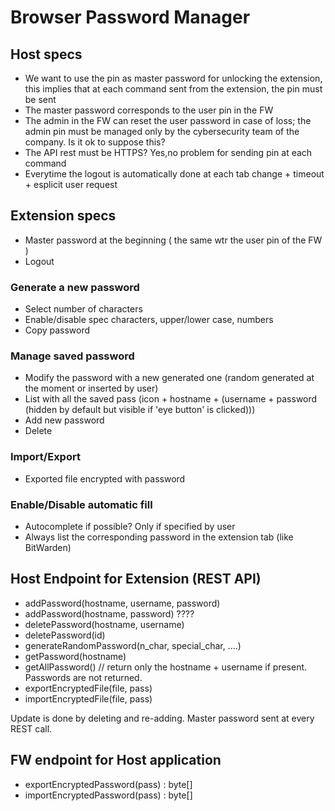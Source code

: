 # Browser Password Manager

## Host specs
- We want to use the pin as master password for unlocking the extension, this implies that at each command sent from the extension, the pin must be sent
- The master password corresponds to the user pin in the FW
- The admin in the FW can reset the user password in case of loss; the admin pin must be managed only by the cybersecurity team of the company. Is it ok to suppose this?
- The API rest must be HTTPS? Yes,no problem for sending pin at each command
- Everytime the logout is automatically done at each tab change + timeout + esplicit user request

## Extension specs
- Master password at the beginning ( the same wtr the user pin of the FW )
- Logout

### Generate a new password
- Select number of characters
- Enable/disable spec characters, upper/lower case, numbers
- Copy password

### Manage saved password
- Modify the password with a new generated one (random generated at the moment or inserted by user)
- List with all the saved pass (icon + hostname + (username + password (hidden by default but visible if 'eye button' is clicked)))
- Add new password
- Delete

### Import/Export
- Exported file encrypted with password

### Enable/Disable automatic fill
- Autocomplete if possible? Only if specified by user
- Always list the corresponding password in the extension tab (like BitWarden)


## Host Endpoint for Extension (REST API)
- addPassword(hostname, username, password)
- addPassword(hostname, password) ????
- deletePassword(hostname, username)
- deletePassword(id)
- generateRandomPassword(n_char, special_char, ....)
- getPassword(hostname)
- getAllPassword() // return only the hostname + username if present. Passwords are not returned.
- exportEncryptedFile(file, pass)
- importEncryptedFile(file, pass)

Update is done by deleting and re-adding. Master password sent at every REST call.

## FW endpoint for Host application
- exportEncryptedPassword(pass) : byte[]
- importEncryptedPassword(pass) : byte[]
